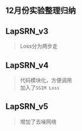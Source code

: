 ## 12月份实验整理归纳

## LapSRN_v3
> Loss分为两步走

## LapSRN_v4
> 代码模块化，方便调用  
加入了`SSIM Loss`

## LapSRN_v5
> 增加了去噪网络
